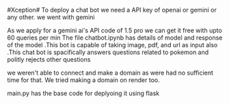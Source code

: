 #Xception#
To deploy a chat bot we need a API key of openai or gemini or any other. we went with gemini 

As we apply for a gemini ai's API code of 1.5 pro we can get it free with upto 60 queries per min
The file chatbot.ipynb has details of model and response of the model 
.This bot is capable of taking image, pdf, and url as input also 
.This chat bot is spacifically answers questions related to pokemon and politly rejects other questions

we weren't able to connect and make a domain as were had no sufficient time for that. We tried making a domain on render too.

main.py has the base code for deplyoing it using flask
